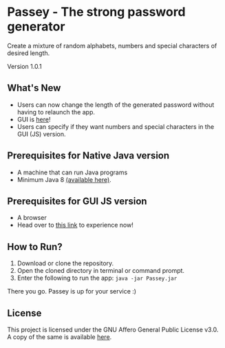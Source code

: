 # Passey - The strong password generator

Create a mixture of random alphabets, numbers and special characters of desired length.

Version 1.0.1

## What's New

- Users can now change the length of the generated password without having to relaunch the app.
- GUI is [here](https://www.prodominik.me/passey/)!
- Users can specify if they want numbers and special characters in the GUI (JS) version.

## Prerequisites for Native Java version

- A machine that can run Java programs
- Minimum Java 8 [(available here)](https://aws.amazon.com/corretto/).

## Prerequisites for GUI JS version

- A browser
- Head over to [this link]((https://www.prodominik.me/passey/)) to experience now!

## How to Run?
1. Download or clone the repository.
2. Open the cloned directory in terminal or command prompt.
3. Enter the following to run the app:
`java -jar Passey.jar`

There you go. Passey is up for your service :)

## License
This project is licensed under the GNU Affero General Public License v3.0. A copy of the same is available [here](https://github.com/sm32d/passey/blob/master/LICENSE.md).

